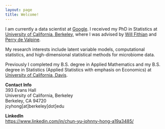 ```yaml
---
layout: page
title: Welcome!
---
```


<p class="message">
  I am currently a data scientist at <a href="https://about.google">Google</a>. I received my PhD in Statistics at <a href = "http://berkeley.edu">University of California, Berkeley</a>, where I was advised by <a href="https://www.stat.berkeley.edu/~wfithian">Will Fithian</a> and <a href="https://nature.berkeley.edu/~pdevalpine/">Perry de Valpine</a>. 

My research interests include latent variable models, computational statistics, and high-dimensional statistical methods for microbiome data.
 
Previously I completed my B.S. degree in Applied Mathematics and my B.S. degree in Statistics (Applied Statistics with emphasis on Economics) at <a href ="http://ucdavis.edu">University of California, Davis</a>.

</p>

<p> <b>Contact Info</b> <br>
393 Evans Hall <br>
University of California, Berkeley <br>
Berkeley, CA 94720 <br>
jcyhong[at]berkeley[dot]edu</p>

<p> <b>LinkedIn</b> <br>
<a href = "https://www.linkedin.com/in/chun-yu-johnny-hong-a19a3485/">https://www.linkedin.com/in/chun-yu-johnny-hong-a19a3485/</a>

